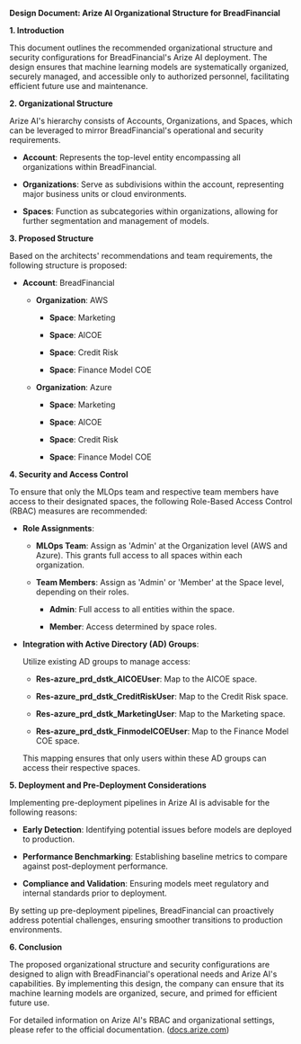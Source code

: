 **Design Document: Arize AI Organizational Structure for BreadFinancial**

**1. Introduction**

This document outlines the recommended organizational structure and security configurations for BreadFinancial's Arize AI deployment. The design ensures that machine learning models are systematically organized, securely managed, and accessible only to authorized personnel, facilitating efficient future use and maintenance.

**2. Organizational Structure**

Arize AI's hierarchy consists of Accounts, Organizations, and Spaces, which can be leveraged to mirror BreadFinancial's operational and security requirements.

- **Account**: Represents the top-level entity encompassing all organizations within BreadFinancial.

- **Organizations**: Serve as subdivisions within the account, representing major business units or cloud environments.

- **Spaces**: Function as subcategories within organizations, allowing for further segmentation and management of models.

**3. Proposed Structure**

Based on the architects' recommendations and team requirements, the following structure is proposed:

- **Account**: BreadFinancial

  - **Organization**: AWS

    - **Space**: Marketing

    - **Space**: AlCOE

    - **Space**: Credit Risk

    - **Space**: Finance Model COE

  - **Organization**: Azure

    - **Space**: Marketing

    - **Space**: AlCOE

    - **Space**: Credit Risk

    - **Space**: Finance Model COE

**4. Security and Access Control**

To ensure that only the MLOps team and respective team members have access to their designated spaces, the following Role-Based Access Control (RBAC) measures are recommended:

- **Role Assignments**:

  - **MLOps Team**: Assign as 'Admin' at the Organization level (AWS and Azure). This grants full access to all spaces within each organization.

  - **Team Members**: Assign as 'Admin' or 'Member' at the Space level, depending on their roles.

    - **Admin**: Full access to all entities within the space.

    - **Member**: Access determined by space roles.

- **Integration with Active Directory (AD) Groups**:

  Utilize existing AD groups to manage access:

  - **Res-azure_prd_dstk_AlCOEUser**: Map to the AlCOE space.

  - **Res-azure_prd_dstk_CreditRiskUser**: Map to the Credit Risk space.

  - **Res-azure_prd_dstk_MarketingUser**: Map to the Marketing space.

  - **Res-azure_prd_dstk_FinmodelCOEUser**: Map to the Finance Model COE space.

  This mapping ensures that only users within these AD groups can access their respective spaces.

**5. Deployment and Pre-Deployment Considerations**

Implementing pre-deployment pipelines in Arize AI is advisable for the following reasons:

- **Early Detection**: Identifying potential issues before models are deployed to production.

- **Performance Benchmarking**: Establishing baseline metrics to compare against post-deployment performance.

- **Compliance and Validation**: Ensuring models meet regulatory and internal standards prior to deployment.

By setting up pre-deployment pipelines, BreadFinancial can proactively address potential challenges, ensuring smoother transitions to production environments.

**6. Conclusion**

The proposed organizational structure and security configurations are designed to align with BreadFinancial's operational needs and Arize AI's capabilities. By implementing this design, the company can ensure that its machine learning models are organized, secure, and primed for efficient future use.

For detailed information on Arize AI's RBAC and organizational settings, please refer to the official documentation. ([docs.arize.com](https://docs.arize.com/arize/admin-and-settings/1.-setting-up-your-account?utm_source=chatgpt.com)) 
